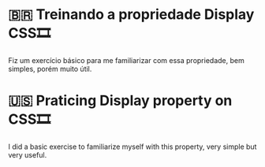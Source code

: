 # 🇧🇷 Treinando a propriedade Display CSS🎞️

Fiz um exercício básico para me familiarizar com essa propriedade, bem simples, porém muito útil.

# 🇺🇸 Praticing Display property on CSS🎞️

I did a basic exercise to familiarize myself with this property, very simple but very useful.
